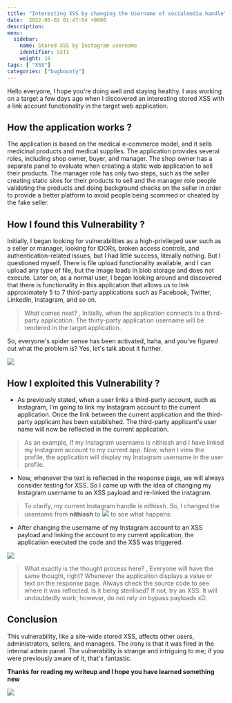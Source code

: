 ```yaml
---
title: "Interesting XSS by changing the Username of socialmedia handle"
date:  2022-05-02 01:47:04 +0800
description: 
menu:
  sidebar:
    name: Stored XSS by Instagram username
    identifier: SSTI
    weight: 10
tags: [ "XSS"]
categories: ["bugbounty"]
---
```




Hello everyone, I hope you're doing well and staying healthy. I was working on a target a few days ago when I discovered an interesting stored XSS with a link account functionality in the target web application.

## How the application works ?

The application is based on the medical e-commerce model, and it sells medicinal products and medical supplies. The application provides several roles, including shop owner, buyer, and manager. The shop owner has a separate panel to evaluate when creating a static web application to sell their products. The manager role has only two steps, such as the seller creating static sites for their products to sell and the manager role people validating the products and doing background checks on the seller in order to provide a better platform to avoid people being scammed or cheated by the fake seller.

## How I found this Vulnerability ?

Initially, I began looking for vulnerabilities as a high-privileged user such as a seller or manager, looking for IDORs, broken access controls, and authentication-related issues, but I had little success, literally nothing. But I questioned myself. There is file upload functionality available, and I can upload any type of file, but the image loads in blob storage and does not execute. Later on, as a normal user, I began looking around and discovered that there is functionality in this application that allows us to link approximately 5 to 7 third-party applications such as Facebook, Twitter, LinkedIn, Instagram, and so on.

> What comes next? , Initially, when the application connects to a third-party application. The thirty-party application username will be rendered in the target application.

So, everyone's spider sense has been activated, haha, and you've figured out what the problem is? Yes, let's talk about it further.

![](https://media.giphy.com/media/clspXK4twFiGjTwxOZ/giphy.gif)

## How I exploited this Vulnerability ?

* As previously stated, when a user links a third-party account, such as Instagram, I'm going to link my Instagram account to the current application. Once the link between the current application and the third-party applicant has been established. The third-party applicant's user name will now be reflected in the current application.

> As an example, If my Instagram username is nithissh and I have linked my Instagram account to my current app. Now, when I view the profile, the application will display my Instagram username in the user profile.

* Now, whenever the text is reflected in the response page, we will always consider testing for XSS. So I came up with the idea of changing my Instagram username to an XSS payload and re-linked the instagram.

> To clarify, my current Instagram handle is nithissh. So, I changed the username from **nithissh** to **<img src=x onerror=confirm(document.location)>** to see what happens.

* After changing the username of my Instagram account to an XSS payload and linking the account to my current application, the application executed the code and the XSS was triggered.

![](https://media.giphy.com/media/1kTO4jMLAF08AEIaSl/giphy-downsized-large.gif)

> What exactly is the thought process here? , Everyone will have the same thought, right? Whenever the application displays a value or text on the response page. Always check the source code to see where it was reflected. Is it being sterilised? If not, try an XSS. It will undoubtedly work; however, do not rely on bypass payloads xD.


## Conclusion

This vulnerability, like a site-wide stored XSS, affects other users, administrators, sellers, and managers. The irony is that it was fired in the internal admin panel. 
The vulnerability is strange and intriguing to me; if you were previously aware of it, that's fantastic.

**Thanks for reading my writeup and I hope you have learned something new**

![](https://media.giphy.com/media/3o7TKr0sYduhblYBgY/giphy.gif)
